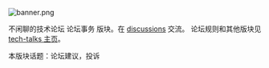 ![banner.png](https://media.githubusercontent.com/media/adoyle-h/_imgs/master/github/tech-talks/banner.png)

不闲聊的技术论坛 论坛事务 版块。在 [discussions][] 交流。
论坛规则和其他版块见 [tech-talks 主页](https://github.com/just-talks/tech-talks)。

本版块话题：论坛建议，投诉

[discussions]: https://github.com/just-talks/affairs/discussions
